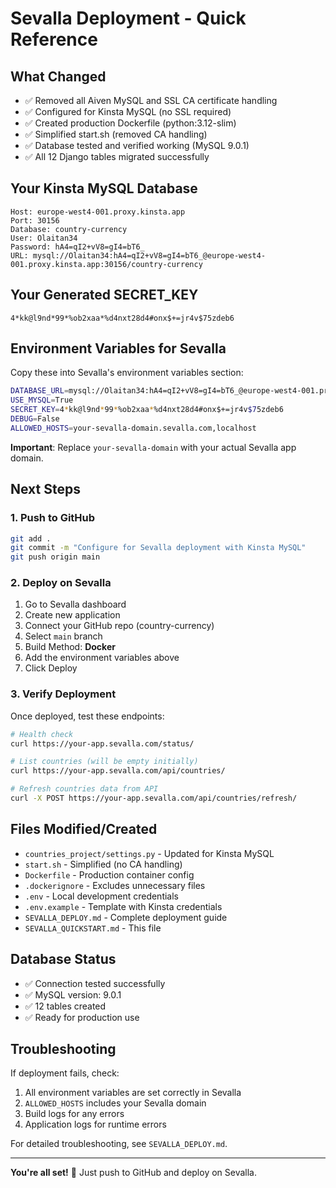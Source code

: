 # Sevalla Deployment - Quick Reference

## What Changed
- ✅ Removed all Aiven MySQL and SSL CA certificate handling
- ✅ Configured for Kinsta MySQL (no SSL required)
- ✅ Created production Dockerfile (python:3.12-slim)
- ✅ Simplified start.sh (removed CA handling)
- ✅ Database tested and verified working (MySQL 9.0.1)
- ✅ All 12 Django tables migrated successfully

## Your Kinsta MySQL Database
```
Host: europe-west4-001.proxy.kinsta.app
Port: 30156
Database: country-currency
User: Olaitan34
Password: hA4=qI2+vV8=gI4=bT6_
URL: mysql://Olaitan34:hA4=qI2+vV8=gI4=bT6_@europe-west4-001.proxy.kinsta.app:30156/country-currency
```

## Your Generated SECRET_KEY
```
4*kk@l9nd*99*%ob2xaa*%d4nxt28d4#onx$+=jr4v$75zdeb6
```

## Environment Variables for Sevalla

Copy these into Sevalla's environment variables section:

```bash
DATABASE_URL=mysql://Olaitan34:hA4=qI2+vV8=gI4=bT6_@europe-west4-001.proxy.kinsta.app:30156/country-currency
USE_MYSQL=True
SECRET_KEY=4*kk@l9nd*99*%ob2xaa*%d4nxt28d4#onx$+=jr4v$75zdeb6
DEBUG=False
ALLOWED_HOSTS=your-sevalla-domain.sevalla.com,localhost
```

**Important**: Replace `your-sevalla-domain` with your actual Sevalla app domain.

## Next Steps

### 1. Push to GitHub
```bash
git add .
git commit -m "Configure for Sevalla deployment with Kinsta MySQL"
git push origin main
```

### 2. Deploy on Sevalla
1. Go to Sevalla dashboard
2. Create new application
3. Connect your GitHub repo (country-currency)
4. Select `main` branch
5. Build Method: **Docker**
6. Add the environment variables above
7. Click Deploy

### 3. Verify Deployment
Once deployed, test these endpoints:

```bash
# Health check
curl https://your-app.sevalla.com/status/

# List countries (will be empty initially)
curl https://your-app.sevalla.com/api/countries/

# Refresh countries data from API
curl -X POST https://your-app.sevalla.com/api/countries/refresh/
```

## Files Modified/Created

- `countries_project/settings.py` - Updated for Kinsta MySQL
- `start.sh` - Simplified (no CA handling)
- `Dockerfile` - Production container config
- `.dockerignore` - Excludes unnecessary files
- `.env` - Local development credentials
- `.env.example` - Template with Kinsta credentials
- `SEVALLA_DEPLOY.md` - Complete deployment guide
- `SEVALLA_QUICKSTART.md` - This file

## Database Status
- ✅ Connection tested successfully
- ✅ MySQL version: 9.0.1
- ✅ 12 tables created
- ✅ Ready for production use

## Troubleshooting

If deployment fails, check:
1. All environment variables are set correctly in Sevalla
2. `ALLOWED_HOSTS` includes your Sevalla domain
3. Build logs for any errors
4. Application logs for runtime errors

For detailed troubleshooting, see `SEVALLA_DEPLOY.md`.

---

**You're all set!** 🚀 Just push to GitHub and deploy on Sevalla.
